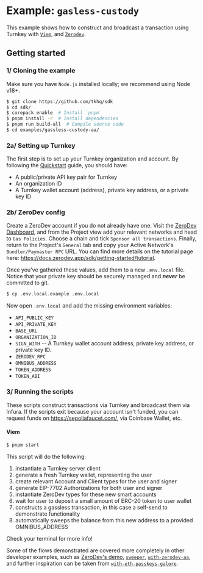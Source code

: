 # Example: `gasless-custody`

This example shows how to construct and broadcast a transaction using Turnkey with [`Viem`](https://viem.sh/docs/clients/wallet.html), and [`Zerodev`](https://docs.zerodev.app/sdk/getting-started/quickstart).

## Getting started

### 1/ Cloning the example

Make sure you have `Node.js` installed locally; we recommend using Node v18+.

```bash
$ git clone https://github.com/tkhq/sdk
$ cd sdk/
$ corepack enable  # Install `pnpm`
$ pnpm install -r  # Install dependencies
$ pnpm run build-all  # Compile source code
$ cd examples/gassless-custody-aa/
```

### 2a/ Setting up Turnkey

The first step is to set up your Turnkey organization and account. By following the [Quickstart](https://docs.turnkey.com/getting-started/quickstart) guide, you should have:

- A public/private API key pair for Turnkey
- An organization ID
- A Turnkey wallet account (address), private key address, or a private key ID


### 2b/ ZeroDev config

Create a ZeroDev account if you do not already have one. Visit the [ZeroDev Dashboard](https://dashboard.zerodev.app/), and from the Project view add your relevant networks and head to `Gas Policies`.
Choose a chain and tick `Sponsor all transactions`.
Finally, return to the Project's `General` tab and copy your Active Network's `Bundler/Paymaster RPC` URL.
You can find more details on the tutorial page here: https://docs.zerodev.app/sdk/getting-started/tutorial.

Once you've gathered these values, add them to a new `.env.local` file. Notice that your private key should be securely managed and **_never_** be committed to git.

```bash
$ cp .env.local.example .env.local
```

Now open `.env.local` and add the missing environment variables:

- `API_PUBLIC_KEY`
- `API_PRIVATE_KEY`
- `BASE_URL`
- `ORGANIZATION_ID`
- `SIGN_WITH` -- A Turnkey wallet account address, private key address, or private key ID. 
- `ZERODEV_RPC`
- `OMNIBUS_ADDRESS`
- `TOKEN_ADDRESS`
- `TOKEN_ABI`

### 3/ Running the scripts

These scripts construct transactions via Turnkey and broadcast them via Infura. If the scripts exit because your account isn't funded, you can request funds on https://sepoliafaucet.com/, via Coinbase Wallet, etc.

#### Viem

```bash
$ pnpm start
```

This script will do the following:

1. instantiate a Turnkey server client
2. generate a fresh Turnkey wallet, representing the user
3. create relevant Account and Client types for the user and signer
4. generate EIP-7702 Authorizations for both user and signer
5. instantiate ZeroDev types for these new smart accounts
6. wait for user to deposit a small amount of ERC-20 token to user wallet
7. constructs a gassless transaction, in this case a self-send to demonstrate functionality
8. automatically sweeps the balance from this new address to a provided OMNIBUS_ADDRESS

Check your terminal for more info!

Some of the flows demonstrated are covered more completely in other developer examples, such as [ZeroDev's demo](https://7702.zerodev.app/turnkey),
 [`sweeper`](https://github.com/tkhq/sdk/tree/main/examples/sweeper), [`with-zerodev-aa`](https://github.com/tkhq/sdk/tree/main/examples/with-zerodev-aa), and further inspiration can be taken from [`with-eth-passkeys-galore`](https://github.com/tkhq/sdk/tree/main/examples/with-eth-passkeys-galore).